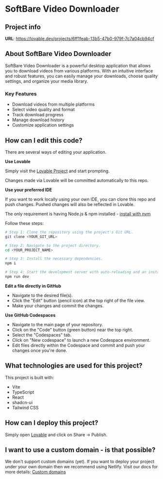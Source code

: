 
# SoftBare Video Downloader

## Project info

**URL**: https://lovable.dev/projects/6ff1feab-13b5-47b0-979f-7c7a04cb94cf

## About SoftBare Video Downloader

SoftBare Video Downloader is a powerful desktop application that allows you to download videos from various platforms. With an intuitive interface and robust features, you can easily manage your downloads, choose quality settings, and organize your media library.

### Key Features
- Download videos from multiple platforms
- Select video quality and format
- Track download progress
- Manage download history
- Customize application settings

## How can I edit this code?

There are several ways of editing your application.

**Use Lovable**

Simply visit the [Lovable Project](https://lovable.dev/projects/6ff1feab-13b5-47b0-979f-7c7a04cb94cf) and start prompting.

Changes made via Lovable will be committed automatically to this repo.

**Use your preferred IDE**

If you want to work locally using your own IDE, you can clone this repo and push changes. Pushed changes will also be reflected in Lovable.

The only requirement is having Node.js & npm installed - [install with nvm](https://github.com/nvm-sh/nvm#installing-and-updating)

Follow these steps:

```sh
# Step 1: Clone the repository using the project's Git URL.
git clone <YOUR_GIT_URL>

# Step 2: Navigate to the project directory.
cd <YOUR_PROJECT_NAME>

# Step 3: Install the necessary dependencies.
npm i

# Step 4: Start the development server with auto-reloading and an instant preview.
npm run dev
```

**Edit a file directly in GitHub**

- Navigate to the desired file(s).
- Click the "Edit" button (pencil icon) at the top right of the file view.
- Make your changes and commit the changes.

**Use GitHub Codespaces**

- Navigate to the main page of your repository.
- Click on the "Code" button (green button) near the top right.
- Select the "Codespaces" tab.
- Click on "New codespace" to launch a new Codespace environment.
- Edit files directly within the Codespace and commit and push your changes once you're done.

## What technologies are used for this project?

This project is built with:

- Vite
- TypeScript
- React
- shadcn-ui
- Tailwind CSS

## How can I deploy this project?

Simply open [Lovable](https://lovable.dev/projects/6ff1feab-13b5-47b0-979f-7c7a04cb94cf) and click on Share -> Publish.

## I want to use a custom domain - is that possible?

We don't support custom domains (yet). If you want to deploy your project under your own domain then we recommend using Netlify. Visit our docs for more details: [Custom domains](https://docs.lovable.dev/tips-tricks/custom-domain/)
